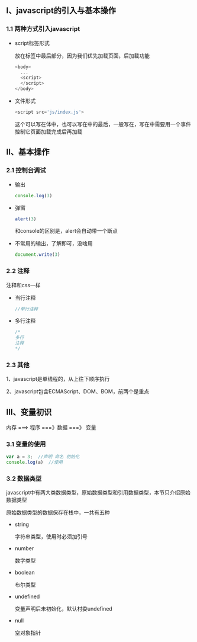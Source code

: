 ## Ⅰ、javascript的引入与基本操作

### 1.1 两种方式引入javascript

- script标签形式

  放在<body>标签中最后部分，因为我们优先加载页面，后加载功能

  ```javascript
  <body>
  	...
  	<script>
  	</script>
  </body>
  ```

- 文件形式

  ```javascript
  <script src='js/index.js'>
  ```

  这个可以写在<body>体中，也可以写在<head>中的最后，一般写在<body>，写在<head>中需要用一个事件控制它页面加载完成后再加载

## Ⅱ、基本操作

### 2.1 控制台调试

- 输出

  ```javascript
  console.log(3)
  ```

- 弹窗

  ```javascript
  alert(3)
  ```

  和console的区别是，alert会自动带一个断点

- 不常用的输出，了解即可，没啥用

  ```javascript
  document.write(3)
  ```

### 2.2 注释

注释和css一样

- 当行注释

  ```javascript
  //单行注释
  ```

  

- 多行注释

  ```javascript
  /*
  多行
  注释
  */
  ```

### 2.3 其他

1、javascript是单线程的，从上往下顺序执行

2、javascript包含ECMAScript、DOM、BOM，前两个是重点

## Ⅲ、变量初识

内存 ===> 程序 ===》数据 ===》 变量

### 3.1 变量的使用

```javascript
var a = 3;	//声明 命名 初始化
console.log(a)	//使用
```

### 3.2 数据类型

javascript中有两大类数据类型，原始数据类型和引用数据类型，本节只介绍原始数据类型

原始数据类型的数据保存在栈中，一共有五种

- string

  字符串类型，使用时必须加引号

- number

  数字类型

- boolean

  布尔类型

- undefined

  变量声明后未初始化，默认村委undefined

- null

  空对象指针
